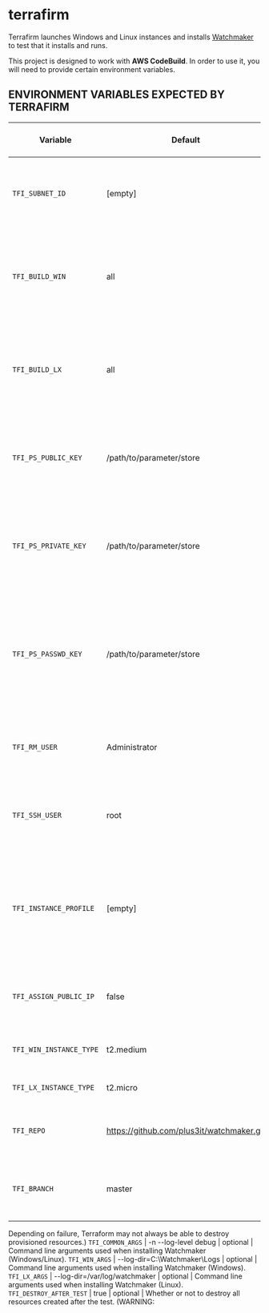 # terrafirm
Terrafirm launches Windows and Linux instances and installs [Watchmaker](https://github.com/plus3it/watchmaker) to test that it installs and runs.

This project is designed to work with **AWS CodeBuild**. In order to use it, you will need to provide certain environment variables.

## ENVIRONMENT VARIABLES EXPECTED BY TERRAFIRM

Variable | Default | Req/Opt (in CodeBuild) | Description
--- | --- | --- | ---
`TFI_SUBNET_ID` | [empty] | optional | Whether or not to use a subnet. CodeBuild instance must be able to access.
`TFI_BUILD_WIN` | all | optional | Whether or not to build all possible Windows instances. Acceptable values are "all", "one", or "none".
`TFI_BUILD_LX` | all | optional | Whether or not to build all possible Linux instances. Acceptable values are "all", "one", or "none".
`TFI_PS_PUBLIC_KEY` | /path/to/parameter/store | REQUIRED | Name of a PS parameter containing the public key used in creating a Key Pair for use by Terrafirm.
`TFI_PS_PRIVATE_KEY` | /path/to/parameter/store | REQUIRED | Name of a PS parameter containing the private key used in authenticating to instances created with the Key Pair.
`TFI_PS_PASSWD_KEY` | /path/to/parameter/store | REQUIRED | Name of a Parameter Store (PS) parameter containing the password used temporarily in WinRM connection to Windows instances.
`TFI_RM_USER` | Administrator | optional | username to use when connecting via WinRM to Windows instances
`TFI_SSH_USER` | root | optional | Which username to use when connecting via SSH to Linux instances.
`TFI_INSTANCE_PROFILE` | [empty] | optional | Instance profile to be used in provisioning resources. This is generally the same as the role if the role is an EC2 role.
`TFI_ASSIGN_PUBLIC_IP` | false | optional | Whether or not to assign a public IP to the instances built by Terraform.
`TFI_WIN_INSTANCE_TYPE` | t2.medium | optional | AWS instance type for Windows instances.
`TFI_LX_INSTANCE_TYPE` | t2.micro | optional | AWS instance type for Linux instances.
`TFI_REPO` | https://github.com/plus3it/watchmaker.git | optional | Which git repository to use in getting watchmaker code.
`TFI_BRANCH` | master | optional | Which branch of the repository to use in getting watchmaker code.
Depending on failure, Terraform may not always be able to destroy provisioned resources.)
`TFI_COMMON_ARGS` | -n --log-level debug | optional | Command line arguments used when installing Watchmaker (Windows/Linux).
`TFI_WIN_ARGS` | --log-dir=C:\\Watchmaker\\Logs | optional | Command line arguments used when installing Watchmaker (Windows).
`TFI_LX_ARGS` | --log-dir=/var/log/watchmaker | optional | Command line arguments used when installing Watchmaker (Linux).
`TFI_DESTROY_AFTER_TEST` | true | optional | Whether or not to destroy all resources created after the test. (WARNING: 
